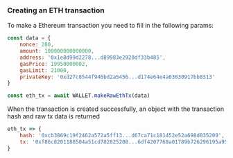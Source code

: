### Creating an ETH transaction
To make a Ethereum transaction you need to fill in the following params:
``` js
const data = {
    nonce: 280,
    amount: 100000000000000,
    address: '0x1e8d99d2278...d89983e2920df33b485',
    gasPrice: 19950000002,
    gasLimit: 21000,
    privateKey: '0xd27c8544f946bd2a5456...d174e64e4a03030917bb8313'
}

const eth_tx = await WALLET.makeRawEthTx(data)
```

When the transaction is created successfully, an object with the transaction hash and raw tx data is returned
``` js
eth_tx => {
    hash: '0xcb3869c19f2462a572a5ff13...d67ca71c181452e52a698d035209',
    tx: '0xf86c8201188504a51cd782825208...6df4207768a01789b726296195a956ceb3dbe73798'
}
```
